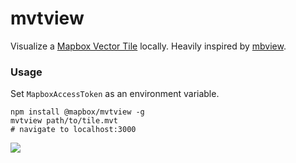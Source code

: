 # mvtview

Visualize a [Mapbox Vector Tile](https://github.com/mapbox/vector-tile-spec) locally. Heavily inspired by [mbview](https://github.com/mapbox/mbview).

### Usage

Set `MapboxAccessToken` as an environment variable.

```shell
npm install @mapbox/mvtview -g
mvtview path/to/tile.mvt
# navigate to localhost:3000
```

![](https://user-images.githubusercontent.com/1943001/41184625-de23c14c-6b81-11e8-880b-2ecf0cbbd3dd.png)
